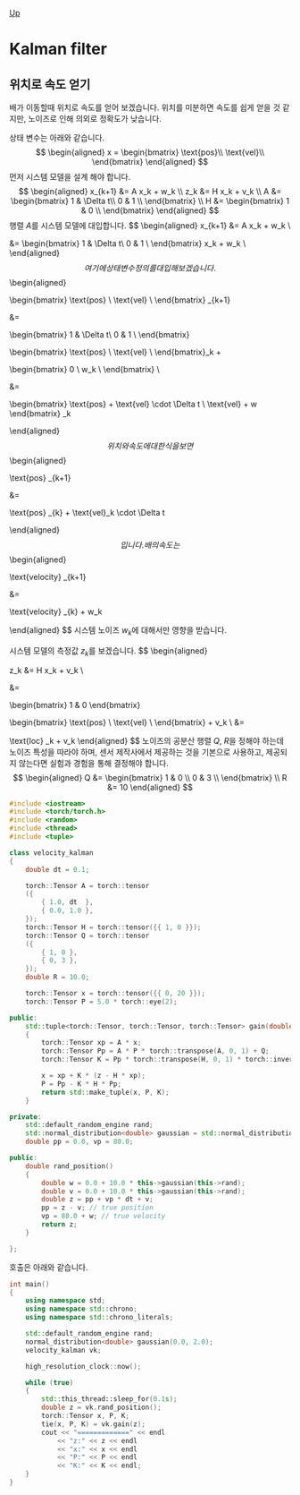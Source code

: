 [Up](index.md)

# Kalman filter

## 위치로 속도 얻기

배가 이동할때 위치로 속도를 얻어 보겠습니다. 위치를 미분하면 속도를 쉽게 얻을 것 같지만, 노이즈로 인해 의외로 정확도가 낮습니다.

상태 변수는 아래와 같습니다.
$$
\begin{aligned}
x = \begin{bmatrix}
\text{pos}\\
\text{vel}\\
\end{bmatrix}
\end{aligned}
$$
먼저 시스템 모델을 설계 해야 합니다.
$$
\begin{aligned}
x_{k+1} &= A x_k + w_k \\
z_k &= H x_k + v_k \\
A &= \begin{bmatrix}
	1 & \Delta t\\
	0 & 1 \\
\end{bmatrix} \\
H &= \begin{bmatrix}
	1 & 0 \\
\end{bmatrix}
\end{aligned}
$$
행렬 $A$를 시스템 모델에 대입합니다.
$$
\begin{aligned}
x_{k+1} &= A x_k + w_k \\

&= \begin{bmatrix}
	1 & \Delta t\\
	0 & 1 \\
\end{bmatrix} x_k + w_k \\
\end{aligned}
$$
여기에 상태변수 정의를 대입해 보겠습니다.
$$
\begin{aligned}

\begin{bmatrix}
	\text{pos} \\
	\text{vel} \\
\end{bmatrix} _{k+1} 

&=

\begin{bmatrix}
	1 & \Delta t\\
	0 & 1 \\
\end{bmatrix} 

\begin{bmatrix}
	\text{pos} \\
	\text{vel} \\
\end{bmatrix}_k + 

\begin{bmatrix}
	0 \\
	w_k \\
\end{bmatrix} \\

&= 

\begin{bmatrix}
	\text{pos} + \text{vel} \cdot \Delta t \\
	\text{vel} + w
\end{bmatrix} _k

\end{aligned}
$$
위치와 속도에 대한 식을 보면
$$
\begin{aligned}

\text{pos} _{k+1} 

&=

\text{pos} _{k} 
+
\text{vel}_k \cdot \Delta t

\end{aligned}
$$
입니다. 배의 속도는
$$
\begin{aligned}

\text{velocity} _{k+1} 

&=

\text{velocity} _{k} 
+
w_k

\end{aligned}
$$
시스템 노이즈 $w_k$에 대해서만 영향을 받습니다.

시스템 모델의 측정값 $z_k$를 보겠습니다.
$$
\begin{aligned}

z_k &= H x_k + v_k \\

&=

\begin{bmatrix}
	1 & 0
\end{bmatrix}

\begin{bmatrix}
	\text{pos} \\
	\text{vel} \\
\end{bmatrix} + v_k
\\
&=

\text{loc} _k + v_k
\end{aligned}
$$
노이즈의 공분산 행렬 $Q$, $R$을 정해야 하는데 노이즈 특성을 따라야 하며, 센서 제작사에서 제공하는 것을 기본으로 사용하고, 제공되지 않는다면 실험과 경험을 통해 결정해야 합니다.
$$
\begin{aligned}
Q
&=
\begin{bmatrix}
	1 & 0 \\
	0 & 3 \\
\end{bmatrix}
\\
R
&=
10
\end{aligned}
$$


```c++
#include <iostream>
#include <torch/torch.h>
#include <random>
#include <thread>
#include <tuple>

class velocity_kalman
{
	double dt = 0.1;

	torch::Tensor A = torch::tensor
	({
		{ 1.0, dt  },
		{ 0.0, 1.0 },
	});
	torch::Tensor H = torch::tensor({{ 1, 0 }});
	torch::Tensor Q = torch::tensor
	({
		{ 1, 0 },
		{ 0, 3 },
	});
	double R = 10.0;

	torch::Tensor x = torch::tensor({{ 0, 20 }});
	torch::Tensor P = 5.0 * torch::eye(2);

public:
	std::tuple<torch::Tensor, torch::Tensor, torch::Tensor> gain(double z)
	{
		torch::Tensor xp = A * x;
		torch::Tensor Pp = A * P * torch::transpose(A, 0, 1) + Q;
		torch::Tensor K = Pp * torch::transpose(H, 0, 1) * torch::inverse((H * Pp * torch::transpose(H, 0, 1) + R));

		x = xp + K * (z - H * xp);
		P = Pp - K * H * Pp;
		return std::make_tuple(x, P, K);
	}

private:
	std::default_random_engine rand;
	std::normal_distribution<double> gaussian = std::normal_distribution<double>(0.0, 2.0);
	double pp = 0.0, vp = 80.0;

public:
	double rand_position()
	{
		double w = 0.0 + 10.0 * this->gaussian(this->rand);
		double v = 0.0 + 10.0 * this->gaussian(this->rand);
		double z = pp + vp * dt + v;
		pp = z - v; // true position
		vp = 80.0 + w; // true velocity
		return z;
	}

};
```

호출은 아래와 같습니다.

```c++
int main()
{
	using namespace std;
	using namespace std::chrono;
	using namespace std::chrono_literals;

	std::default_random_engine rand;
	normal_distribution<double> gaussian(0.0, 2.0);
	velocity_kalman vk;

	high_resolution_clock::now();

	while (true)
	{
		std::this_thread::sleep_for(0.1s);
		double z = vk.rand_position();
		torch::Tensor x, P, K;
		tie(x, P, K) = vk.gain(z);	
		cout << "=============" << endl
			<< "z:" << z << endl
			<< "x:" << x << endl
			<< "P:" << P << endl
			<< "K:" << K << endl;
	}
}
```





